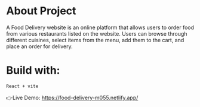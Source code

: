 # About Project
  A Food Delivery website is an online platform that allows users to order food from various restaurants listed on the website. Users can browse through different cuisines, select items from the menu, add them to the cart, and place an order for delivery.
# Build with:
    React + vite
👉Live Demo: https://food-delivery-m055.netlify.app/
